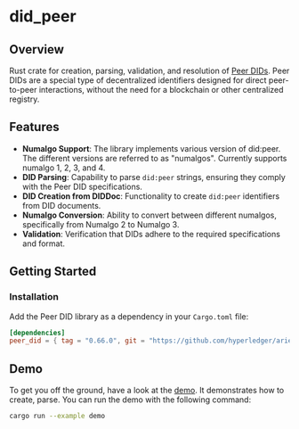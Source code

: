 # did_peer

## Overview

Rust crate for creation, parsing, validation, and resolution of [Peer DIDs](https://identity.foundation/peer-did-method-spec).
Peer DIDs are a special type of decentralized identifiers designed for direct peer-to-peer interactions, without the
need for a blockchain or other centralized registry.

## Features

- **Numalgo Support**: The library implements various version of did:peer. The different versions are referred to as "numalgos".
  Currently supports numalgo 1, 2, 3, and 4.
- **DID Parsing**: Capability to parse `did:peer` strings, ensuring they comply with the Peer DID specifications.
- **DID Creation from DIDDoc**: Functionality to create `did:peer` identifiers from DID documents.
- **Numalgo Conversion**: Ability to convert between different numalgos, specifically from Numalgo 2 to Numalgo 3.
- **Validation**: Verification that DIDs adhere to the required specifications and format.

## Getting Started

### Installation

Add the Peer DID library as a dependency in your `Cargo.toml` file:

```toml
[dependencies]
peer_did = { tag = "0.66.0", git = "https://github.com/hyperledger/aries-vcx" }
```

## Demo

To get you off the ground, have a look at the [demo](examples/demo.rs). It demonstrates how to create, parse. You can
run the demo with the following command:

```bash
cargo run --example demo
```
